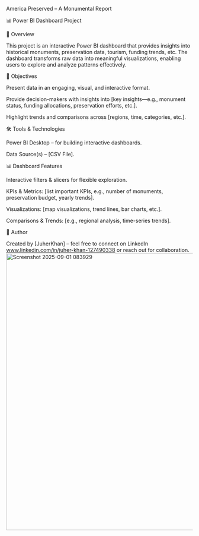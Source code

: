 America Preserved – A Monumental Report

📊 Power BI Dashboard Project

📖 Overview

This project is an interactive Power BI dashboard that provides insights into historical monuments, preservation data, tourism, funding trends, etc. The dashboard transforms raw data into meaningful visualizations, enabling users to explore and analyze patterns effectively.

🎯 Objectives

Present data in an engaging, visual, and interactive format.

Provide decision-makers with insights into [key insights—e.g., monument status, funding allocations, preservation efforts, etc.].

Highlight trends and comparisons across [regions, time, categories, etc.].

🛠️ Tools & Technologies

Power BI Desktop – for building interactive dashboards.

Data Source(s) – [CSV File].

📊 Dashboard Features

Interactive filters & slicers for flexible exploration.

KPIs & Metrics: [list important KPIs, e.g., number of monuments, preservation budget, yearly trends].

Visualizations: [map visualizations, trend lines, bar charts, etc.].

Comparisons & Trends: [e.g., regional analysis, time-series trends].

📢 Author

Created by [JuherKhan] – feel free to connect on LinkedIn www.linkedin.com/in/juher-khan-127490338 or reach out for collaboration.
<img width="1329" height="746" alt="Screenshot 2025-09-01 083929" src="https://github.com/user-attachments/assets/f5f2b790-e9f8-4432-b949-8b8a4f7c2279" />
